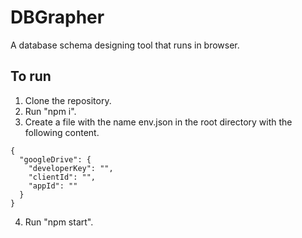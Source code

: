 # DBGrapher

A database schema designing tool that runs in browser.

## To run
1. Clone the repository.
2. Run "npm i".
3. Create a file with the name env.json in the root directory with the following content.
  ```
  {
    "googleDrive": {
      "developerKey": "",
      "clientId": "",
      "appId": ""
    }
  }
  ```
  4. Run "npm start".
